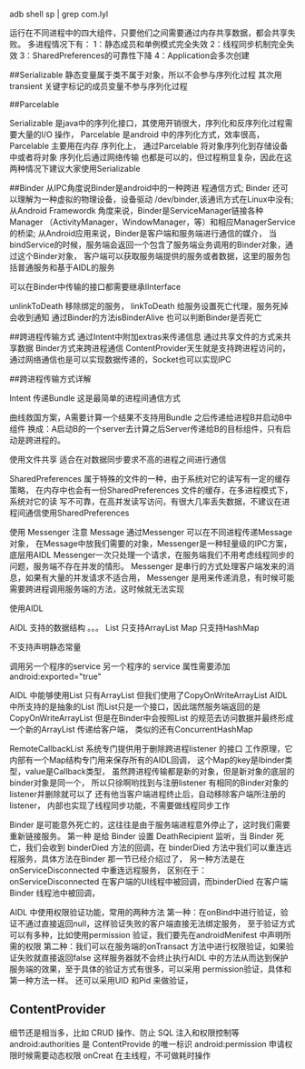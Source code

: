 adb shell 
sp | grep com.lyl

运行在不同进程中的四大组件，只要他们之间需要通过内存共享数据，都会共享失败。
多进程情况下有：
1：静态成员和单例模式完全失效
2：线程同步机制完全失效
3：SharedPreferences的可靠性下降
4：Application会多次创建

##Serializable
静态变量属于类不属于对象，所以不会参与序列化过程
其次用transient 关键字标记的成员变量不参与序列化过程

##Parcelable


Serializable 是java中的序列化接口，其使用开销很大，序列化和反序列化过程需要大量的I/O
操作，
Parcelable 是android 中的序列化方式，效率很高，Parcelable 主要用在内存
序列化上，
通过Parcelable 将对象序列化到存储设备中或者将对象 序列化后通过网络传输
也都是可以的，但过程稍显复杂，因此在这两种情况下建议大家使用Serializable

##Binder 
从IPC角度说Binder是android中的一种跨进 程通信方式;
Binder 还可以理解为一种虚拟的物理设备，设备驱动 /dev/binder,该通讯方式在Linux中没有;
从Android Framewordk 角度来说，Binder是ServiceManager链接各种Manager
（ActivityManager，WindowManager，等）和相应ManagerService 的桥梁;
从Android应用来说，Binder是客户端和服务端进行通信的媒介，
当bindService的时候，服务端会返回一个包含了服务端业务调用的Binder对象，通过这个Binder对象，
客户端可以获取服务端提供的服务或者数据，这里的服务包括普通服务和基于AIDL的服务

可以在Binder中传输的接口都需要继承IInterface

unlinkToDeath 移除绑定的服务，
linkToDeath 给服务设置死亡代理，服务死掉会收到通知 
通过Binder的方法isBinderAlive 也可以判断Binder是否死亡

##跨进程传输方式
通过Intent中附加extras来传递信息 
通过共享文件的方式来共享数据
Binder方式来跨进程通信
ContentProvider天生就是支持跨进程访问的，
通过网络通信也是可以实现数据传递的，Socket也可以实现IPC 

##跨进程传输方式详解

Intent 传递Bundle 这是最简单的进程间通信方式

曲线救国方案，A需要计算一个结果不支持用Bundle 之后传递给进程B并启动B中组件
换成：A启动B的一个server去计算之后Server传递给B的目标组件，只有启动是跨进程的。

使用文件共享 适合在对数据同步要求不高的进程之间进行通信

SharedPreferences 属于特殊的文件的一种，由于系统对它的读写有一定的缓存策略，
在内存中也会有一份SharedPreferences 文件的缓存，在多进程模式下，系统对它的读
写不可靠，在高并发读写访问，有很大几率丢失数据，不建议在进程间通信使用SharedPreferences

使用 Messenger 注意 Message 通过Messenger 可以在不同进程传递Message 对象，
在Message中放我们需要的对象，Messenger是一种轻量级的IPC方案，底层用AIDL
Messenger一次只处理一个请求，在服务端我们不用考虑线程同步的问题，服务端不存在并发的情形。
Messenger 是串行的方式处理客户端发来的消息，如果有大量的并发请求不适合用，
Messenger 是用来传递消息，有时候可能需要跨进程调用服务端的方法，这时候就无法实现

使用AIDL


AIDL 支持的数据结构
。。。
List 只支持ArrayList
Map 只支持HashMap

不支持声明静态常量

调用另一个程序的service 另一个程序的 service 属性需要添加
android:exported="true"

AIDL 中能够使用List 只有ArrayList 但我们使用了CopyOnWriteArrayList
AIDL 中所支持的是抽象的List 而List只是一个接口，因此瑞然服务端返回的是CopyOnWriteArrayList
但是在Binder中会按照List 的规范去访问数据并最终形成一个新的ArrayList 传递给客户端，
类似的还有ConcurrentHashMap

RemoteCallbackList 系统专门提供用于删除跨进程listener 的接口
工作原理，它内部有一个Map结构专门用来保存所有的AIDL回调，
这个Map的key是Ibinder类型，value是Callback类型，
虽然跨进程传输都是新的对象，但是新对象的底层的binder对象是同一个，
所以只徐啊哟找到与注册listener 有相同的Binder对象的listener并删除就可以了
还有他当客户端进程终止后，自动移除客户端所注册的listener，
内部也实现了线程同步功能，不需要做线程同步工作

Binder 是可能意外死亡的，这往往是由于服务端进程意外停止了，这时我们需要重新链接服务。
第一种 是给 Binder 设置 DeathRecipient 监听，当 Binder 死亡，我们会收到 binderDied
方法的回调，在 binderDied 方法中我们可以重连远程服务，具体方法在Binder 那一节已经介绍过了，
另一种方法是在 onServiceDisconnected 中重连远程服务，
区别在于： onServiceDisconnected 在客户端的UI线程中被回调，而binderDied 在客户端Binder
线程池中被回调，

AIDL 中使用权限验证功能，常用的两种方法
第一种：在onBind中进行验证，验证不通过直接返回null，这样验证失败的客户端直接无法绑定服务，
至于验证方式可以有多种，比如使用permission 验证，我们要先在androidMenifest 中声明所需的权限
第二种：我们可以在服务端的onTransact 方法中进行权限验证，如果验证失败就直接返回false
这样服务器就不会终止执行AIDL 中的方法从而达到保护服务端的效果，至于具体的验证方式有很多，可以采用
permission验证，具体和第一种方法一样。
还可以采用UID 和Pid 来做验证，

## ContentProvider 
细节还是相当多，比如 CRUD 操作、防止 SQL 注入和权限控制等 
android:authorities 是 ContentProvide 的唯一标识 
android:permission 申请权限时候需要动态权限
onCreat 在主线程，不可做耗时操作



